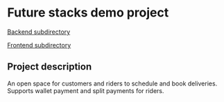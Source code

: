 # Future stacks demo project 

[Backend subdirectory](https://github.com/Aptcoder/futurestacks-demo/tree/main/be)

[Frontend subdirectory](https://github.com/Aptcoder/futurestacks-demo/tree/main/fe)

## Project description

An open space for customers and riders to schedule and book deliveries. Supports wallet payment and split payments for riders.

